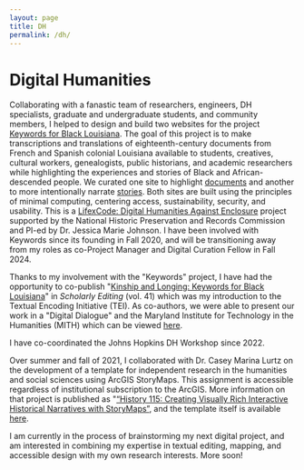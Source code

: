 ```yaml
---
layout: page
title: DH
permalink: /dh/
---
```

# Digital Humanities  
  
Collaborating with a fanastic team of researchers, engineers, DH specialists, graduate and undergraduate students, and community members, I helped to design and build two websites for the project [Keywords for Black Louisiana](https://keywordsforblacklouisiana.org/). The goal of this project is to make transcriptions and translations of eighteenth-century documents from French and Spanish colonial Louisiana available to students, creatives, cultural workers, genealogists, public historians, and academic researchers while highlighting the experiences and stories of Black and African-descended people. We curated one site to highlight [documents](https://docs.k4bl.org) and another to more intentionally narrate [stories](https://stories.k4bl.org). Both sites are built using the principles of minimal computing, centering access, sustainability, security, and usability. This is a [LifexCode: Digital Humanities Against Enclosure](https://lifexcode.org) project supported by the National Historic Preservation and Records Commission and PI-ed by Dr. Jessica Marie Johnson. I have been involved with Keywords since its founding in Fall 2020, and will be transitioning away from my roles as co-Project Manager and Digital Curation Fellow in Fall 2024.  
  
Thanks to my involvement with the "Keywords" project, I have had the opportunity to co-publish "[Kinship and Longing: Keywords for Black Louisiana](https://scholarlyediting.org/issues/41/kinship-and-longing/)" in *Scholarly Editing* (vol. 41) which was my introduction to the Textual Encoding Initiative (TEI). As co-authors, we were able to present our work in a "Digital Dialogue" and the Maryland Institute for Technology in the Humanities (MITH) which can be viewed [here](https://www.youtube.com/live/WBRFbY0uTus?si=xXN3_HeRou3N79Yj).  
  
I have co-coordinated the Johns Hopkins DH Workshop since 2022.  
  
Over summer and fall of 2021, I collaborated with Dr. Casey Marina Lurtz on the development of a template for independent research in the humanities and social sciences using ArcGIS StoryMaps. This assignment is accessible regardless of institutional subscription to the ArcGIS. More information on that project is published as "[“History 115: Creating Visually Rich Interactive Historical Narratives with StoryMaps”](https://krieger.jhu.edu/writing-program/projects/history/), and the template itself is available [here](https://teaching-research-storymaps-gisanddata.hub.arcgis.com/).  
  
I am currently in the process of brainstorming my next digital project, and am interested in combining my expertise in textual editing, mapping, and accessible design with my own research interests. More soon!